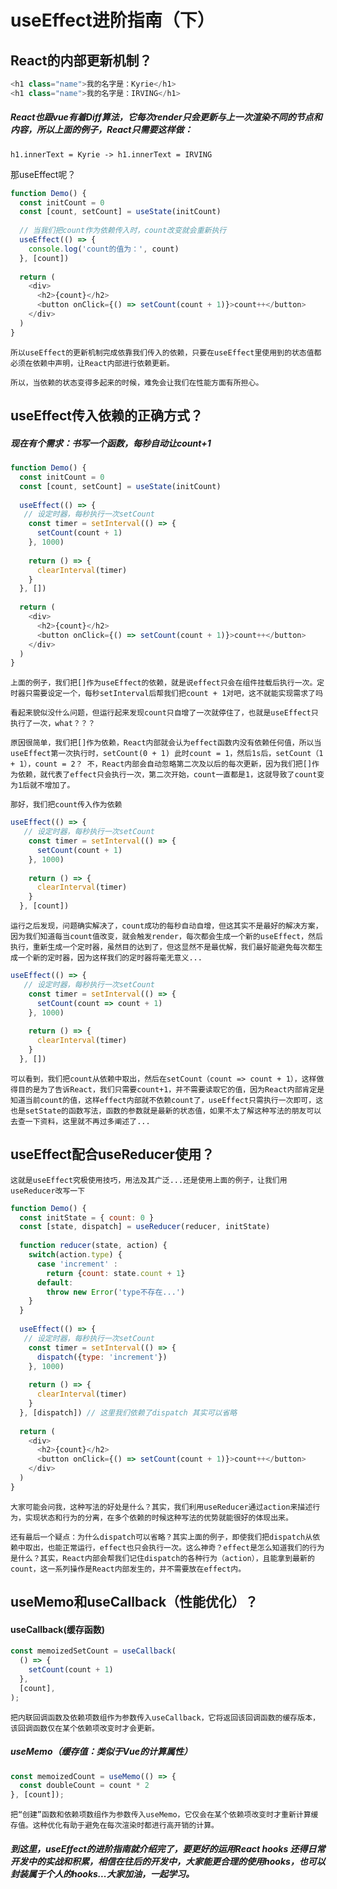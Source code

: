 # useEffect进阶指南（下）

## React的内部更新机制？

```js
<h1 class="name">我的名字是：Kyrie</h1>
<h1 class="name">我的名字是：IRVING</h1>
```

##### React也跟vue有着Diff算法，它每次render只会更新与上一次渲染不同的节点和内容，所以上面的例子，React只需要这样做：

`h1.innerText = Kyrie -> h1.innerText = IRVING`

那useEffect呢？


```js
function Demo() {
  const initCount = 0
  const [count, setCount] = useState(initCount)
  
  // 当我们把count作为依赖传入时，count改变就会重新执行
  useEffect(() => {
    console.log('count的值为：', count)
  }, [count])
  
  return (
    <div>
      <h2>{count}</h2>
      <button onClick={() => setCount(count + 1)}>count++</button>
    </div>
  ) 
}
```

`所以useEffect的更新机制完成依靠我们传入的依赖，只要在useEffect里使用到的状态值都必须在依赖中声明，让React内部进行依赖更新。`  

`所以，当依赖的状态变得多起来的时候，难免会让我们在性能方面有所担心。`

## useEffect传入依赖的正确方式？
##### 现在有个需求：书写一个函数，每秒自动让count+1

```js
function Demo() {
  const initCount = 0
  const [count, setCount] = useState(initCount)
  
  useEffect(() => {
   // 设定时器，每秒执行一次setCount
    const timer = setInterval(() => {
      setCount(count + 1)
    }, 1000)
    
    return () => {
      clearInterval(timer)
    }
  }, [])
  
  return (
    <div>
      <h2>{count}</h2>
      <button onClick={() => setCount(count + 1)}>count++</button>
    </div>
  ) 
}
```

`上面的例子，我们把[]作为useEffect的依赖，就是说effect只会在组件挂载后执行一次。定时器只需要设定一个，每秒setInterval后帮我们把count + 1对吧，这不就能实现需求了吗`

`看起来貌似没什么问题，但运行起来发现count只自增了一次就停住了，也就是useEffect只执行了一次，what？？？` 

`原因很简单，我们把[]作为依赖，React内部就会认为effect函数内没有依赖任何值，所以当useEffect第一次执行时，setCount(0 + 1) 此时count = 1，然后1s后，setCount（1 + 1），count = 2？ 不，React内部会自动忽略第二次及以后的每次更新，因为我们把[]作为依赖，就代表了effect只会执行一次，第二次开始，count一直都是1，这就导致了count变为1后就不增加了。`

`那好，我们把count传入作为依赖`
```js
useEffect(() => {
   // 设定时器，每秒执行一次setCount
    const timer = setInterval(() => {
      setCount(count + 1)
    }, 1000)
    
    return () => {
      clearInterval(timer)
    }
  }, [count])
```

`运行之后发现，问题确实解决了，count成功的每秒自动自增，但这其实不是最好的解决方案，因为我们知道每当count值改变，就会触发render，每次都会生成一个新的useEffect，然后执行，重新生成一个定时器，虽然目的达到了，但这显然不是最优解，我们最好能避免每次都生成一个新的定时器，因为这样我们的定时器将毫无意义...`


```js
useEffect(() => {
   // 设定时器，每秒执行一次setCount
    const timer = setInterval(() => {
      setCount(count => count + 1)
    }, 1000)
    
    return () => {
      clearInterval(timer)
    }
  }, [])
```

`可以看到，我们把count从依赖中取出，然后在setCount（count => count + 1），这样做得目的是为了告诉React，我们只需要count+1，并不需要读取它的值，因为React内部肯定是知道当前count的值，这样effect内部就不依赖count了，useEffect只需执行一次即可，这也是setState的函数写法，函数的参数就是最新的状态值，如果不太了解这种写法的朋友可以去查一下资料，这里就不再过多阐述了...`

## useEffect配合useReducer使用？

`这就是useEffect究极使用技巧，用法及其广泛...还是使用上面的例子，让我们用useReducer改写一下`


```js
function Demo() {
  const initState = { count: 0 }
  const [state, dispatch] = useReducer(reducer, initState)
  
  function reducer(state, action) {
    switch(action.type) {
      case 'increment' :
        return {count: state.count + 1}
      default: 
        throw new Error('type不存在...')
    } 
  }
  
  useEffect(() => {
   // 设定时器，每秒执行一次setCount
    const timer = setInterval(() => {
      dispatch({type: 'increment'})
    }, 1000)
    
    return () => {
      clearInterval(timer)
    }
  }, [dispatch]) // 这里我们依赖了dispatch 其实可以省略
  
  return (
    <div>
      <h2>{count}</h2>
      <button onClick={() => setCount(count + 1)}>count++</button>
    </div>
  ) 
}
```

`大家可能会问我，这种写法的好处是什么？其实，我们利用useReducer通过action来描述行为，实现状态和行为的分离，在多个依赖的时候这种写法的优势就能很好的体现出来。`

`还有最后一个疑点：为什么dispatch可以省略？其实上面的例子，即使我们把dispatch从依赖中取出，也能正常运行，effect也只会执行一次。这么神奇？effect是怎么知道我们的行为是什么？其实，React内部会帮我们记住dispatch的各种行为（action），且能拿到最新的count，这一系列操作是React内部发生的，并不需要放在effect内。`

## useMemo和useCallback（性能优化）？

#### useCallback(缓存函数)

```js
const memoizedSetCount = useCallback(
  () => {
    setCount(count + 1)
  },
  [count],
);
```

`把内联回调函数及依赖项数组作为参数传入useCallback，它将返回该回调函数的缓存版本，该回调函数仅在某个依赖项改变时才会更新。`


##### useMemo（缓存值：类似于Vue的计算属性）


```js
const memoizedCount = useMemo(() => {
  const doubleCount = count * 2
}, [count]);
```

`把“创建”函数和依赖项数组作为参数传入useMemo，它仅会在某个依赖项改变时才重新计算缓存值。这种优化有助于避免在每次渲染时都进行高开销的计算。`

##### 到这里，useEffect的进阶指南就介绍完了，要更好的运用React hooks 还得日常开发中的实战和积累，相信在往后的开发中，大家能更合理的使用hooks，也可以封装属于个人的hooks...大家加油，一起学习。